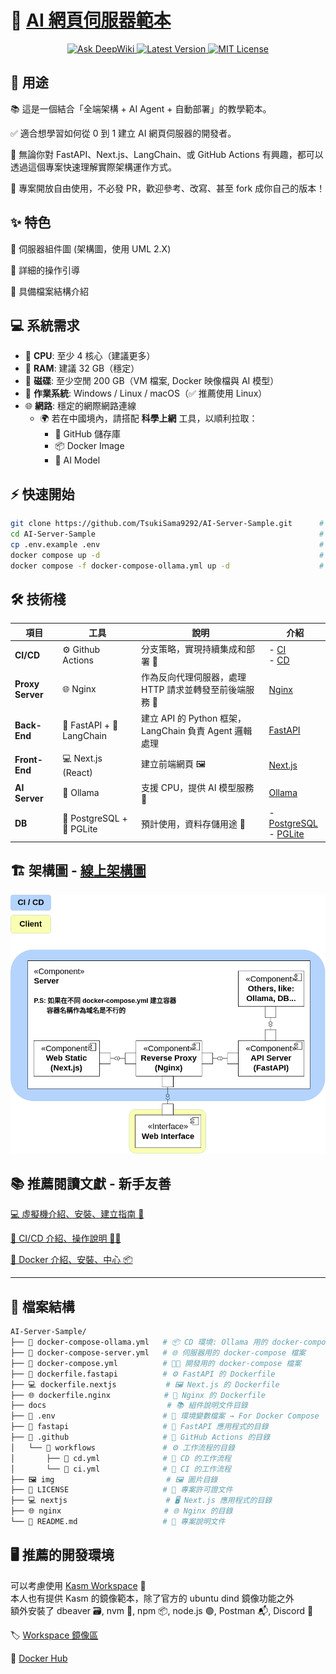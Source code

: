 # 🚀 [AI 網頁伺服器範本](https://github.com/TsukiSama9292/AI-Server-Sample)

<div align="center">

<a href="https://deepwiki.com/TsukiSama9292/AI-Server-Sample">
  <img src="https://deepwiki.com/badge.svg" alt="Ask DeepWiki" width="150" />
</a>
<a href="https://github.com/TsukiSama9292/AI-Server-Sample/tree/dev">
  <img src="https://img.shields.io/badge/Version-Dev-blue?style=for-the-badge" alt="Latest Version" />
</a>
<a href="https://github.com/TsukiSama9292/AI-Server-Sample/blob/main/LICENSE">
  <img src="https://img.shields.io/badge/License-MIT-green?style=for-the-badge" alt="MIT License" />
</a>

</div>

## 🧩 用途

📚 這是一個結合「全端架構 + AI Agent + 自動部署」的教學範本。  

✅ 適合想學習如何從 0 到 1 建立 AI 網頁伺服器的開發者。  

🔧 無論你對 FastAPI、Next.js、LangChain、或 GitHub Actions 有興趣，都可以透過這個專案快速理解實際架構運作方式。

🙏 專案開放自由使用，不必發 PR，歡迎參考、改寫、甚至 fork 成你自己的版本！

## ✨ 特色  
📐 伺服器組件圖 (架構圖，使用 UML 2.X)

📘 詳細的操作引導  

📁 具備檔案結構介紹  

## 💻 系統需求

- 🧠 **CPU**: 至少 4 核心（建議更多）  
- 🧵 **RAM**: 建議 32 GB（穩定）  
- 💾 **磁碟**: 至少空閒 200 GB（VM 檔案, Docker 映像檔與 AI 模型）  
- 🐧 **作業系統**: Windows / Linux / macOS（✅ 推薦使用 Linux）  
- 🌐 **網路**: 穩定的網際網路連線  
  - 🌍 若在中國境內，請搭配 **科學上網** 工具，以順利拉取：
    - 📁 GitHub 儲存庫  
    - 📦 Docker Image  
    - 🧠 AI Model  

## ⚡ 快速開始

```bash
git clone https://github.com/TsukiSama9292/AI-Server-Sample.git      # 下載專案(部屬分支)
cd AI-Server-Sample                                                  # 進入專案資料夾
cp .env.example .env                                                 # 複製範本環境變數
docker compose up -d                                                 # 啟用全端網頁服務
docker compose -f docker-compose-ollama.yml up -d                    # 啟用 Ollama 服務
```

## 🛠️ 技術棧  

| 項目          | 工具                          | 說明                                                                 | 介紹 |
|---------------|-------------------------------|----------------------------------------------------------------------| ------------------------------------------------------------------|
| **CI/CD**     | ⚙️ Github Actions             | 分支策略，實現持續集成和部署 🚀                                      | - [CI](./.github/workflows/ci.yml)<br>- [CD](.github/workflows/cd.yml) |
| **Proxy Server** | 🌐 Nginx                   | 作為反向代理伺服器，處理 HTTP 請求並轉發至前後端服務 🔁               | [Nginx](./nginx/README.md) |
| **Back-End**  | 🐍 FastAPI + 🧠 LangChain     | 建立 API 的 Python 框架，LangChain 負責 Agent 邏輯處理              | [FastAPI](./fastapi/README.md) |
| **Front-End** | 💻 Next.js (React)            | 建立前端網頁 🖼️                                                       | [Next.js](./nextjs/README.md) |
| **AI Server** | 🤖 Ollama                     | 支援 CPU，提供 AI 模型服務 🧩                                        | [Ollama](https://hub.docker.com/r/ollama/ollama) |
| **DB**        | 🐘 PostgreSQL + 🧪 PGLite     | 預計使用，資料存儲用途 💾                                             | - [PostgreSQL](https://hub.docker.com/_/postgres)<br>- [PGLite](https://pglite.dev/) |



## 🏗️ 架構圖 - [線上架構圖](https://viewer.diagrams.net/?tags=%7B%7D&lightbox=1&highlight=0000ff&edit=_blank&layers=1&nav=1&title=ai-sample-server.drawio&dark=auto#Uhttps%3A%2F%2Fdrive.google.com%2Fuc%3Fid%3D1QD_Iwv_ZQpG5kS-wWtm0l2T6u9CXrsgk%26export%3Ddownload)

![架構圖](./img/ai-sample-server.drawio.png)

## 📚 推薦閱讀文獻 - 新手友善

[💻 虛擬機介紹、安裝、建立指南 🚀](./doc/VM.md)  

[🔁 CI/CD 介紹、操作說明 👨‍💻](./doc/CICD.md)  

[🐳 Docker 介紹、安裝、中心 📦](./doc/Docker.md)  


---

## 📁 檔案結構
```bash
AI-Server-Sample/
├── 🐳 docker-compose-ollama.yml   # 📦 CD 環境: Ollama 用的 docker-compose 檔案
├── 🐳 docker-compose-server.yml   # 🌐 伺服器用的 docker-compose 檔案
├── 🐳 docker-compose.yml          # 👨‍💻 開發用的 docker-compose 檔案
├── 🐍 dockerfile.fastapi          # ⚙️ FastAPI 的 Dockerfile
├── 💻 dockerfile.nextjs           # 🖼️ Next.js 的 Dockerfile
├── 🌐 dockerfile.nginx            # 🔁 Nginx 的 Dockerfile
├── docs                           # 📚 組件說明文件目錄
├── 🧾 .env                        # 📌 環境變數檔案 → For Docker Compose
├── 🐍 fastapi                     # 🧠 FastAPI 應用程式的目錄
├── 🔧 .github                     # 🤖 GitHub Actions 的目錄
│   └── 🔁 workflows               # ⚙️ 工作流程的目錄
│       ├── 🚀 cd.yml              # 🚚 CD 的工作流程
│       └── 🧪 ci.yml              # 🧪 CI 的工作流程
├── 🖼️ img                         # 🖼️ 圖片目錄
├── 📄 LICENSE                     # 📜 專案許可證文件
├── 💻 nextjs                      # 🖥️ Next.js 應用程式的目錄
├── 🌐 nginx                       # 🌐 Nginx 的目錄
└── 📘 README.md                   # 📝 專案說明文件
```

## 🖥️ 推薦的開發環境
可以考慮使用 [Kasm Workspace](https://www.kasmweb.com/) 🚀  
本人也有提供 Kasm 的鏡像範本，除了官方的 ubuntu dind 鏡像功能之外  
額外安裝了 dbeaver 🗃️, nvm 🔧, npm 📦, node.js 🟢, Postman 📬, Discord 💬  

🏷️ [Workspace 鏡像區](https://tsukisama9292.github.io/kasm_registry/)  

🐳 [Docker Hub](https://hub.docker.com/r/tsukisama9292/ubuntu-jammy-dind)  